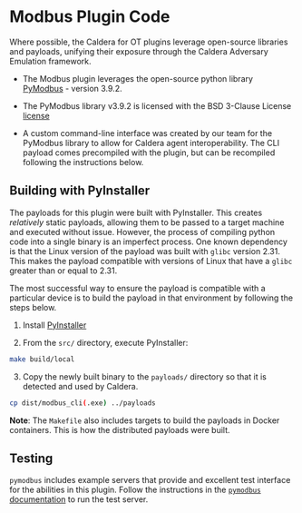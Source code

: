 # Modbus Plugin Code

Where possible, the Caldera for OT plugins leverage open-source libraries and
payloads, unifying their exposure through the Caldera Adversary Emulation
framework.

- The Modbus plugin leverages the open-source python library
  [PyModbus](https://github.com/pymodbus-dev/pymodbus/tree/v3.9.2) - version
  3.9.2.

- The PyModbus library v3.9.2 is licensed with the BSD 3-Clause License
  [license](https://github.com/pymodbus-dev/pymodbus/blob/v3.9.2/LICENSE)

- A custom command-line interface was created by our team for the PyModbus
  library to allow for Caldera agent interoperability. The CLI payload comes
  precompiled with the plugin, but can be recompiled following the instructions
  below.

## Building with PyInstaller

The payloads for this plugin were built with PyInstaller. This creates *relatively*
static payloads, allowing them to be passed to a target machine and executed without
issue. However, the process of compiling python code into a single binary is an 
imperfect process. One known dependency is that the Linux version of the payload
was built with `glibc` version 2.31. This makes the payload compatible with 
versions of Linux that have a `glibc` greater than or equal to 2.31. 


The most successful way to ensure the payload is compatible with a particular
device is to build the payload in that environment by following the steps below.

1. Install [PyInstaller](https://pyinstaller.org/en/latest/installation.html)

2. From the `src/` directory, execute PyInstaller:
```sh
make build/local
```

3. Copy the newly built binary to the `payloads/` directory so that it is detected
   and used by Caldera.
```sh 
cp dist/modbus_cli(.exe) ../payloads 
```

**Note**: The `Makefile` also includes targets to build the payloads in Docker 
containers. This is how the distributed payloads were built.


## Testing

`pymodbus` includes example servers that provide and excellent test interface 
for the abilities in this plugin. Follow the instructions in the 
[`pymodbus` documentation](https://pymodbus.readthedocs.io/en/latest/source/examples.html)
to run the test server.
